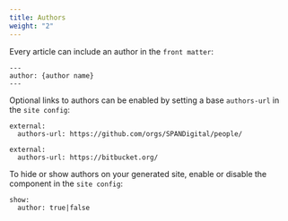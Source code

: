 ```yaml
---
title: Authors
weight: "2"
---
```


Every article can include an author in the `front matter`:
```
---
author: {author name}
---
```

Optional links to authors can be enabled by setting a base `authors-url` in the `site config`:

```
external:
  authors-url: https://github.com/orgs/SPANDigital/people/
```

```
external:
  authors-url: https://bitbucket.org/
```

To hide or show authors on your generated site,
enable or disable the component in the `site config`:

```
show:
  author: true|false
```

